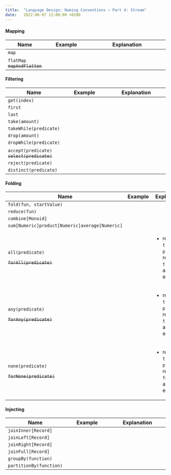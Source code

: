 ```yaml
---
title:  "Language Design: Naming Conventions – Part 4: Stream"
date:   2022-06-07 12:00:00 +0200
---
```


#### Mapping

<table class="table-medium">
  <thead>
    <tr>
      <th style="width: 20%">Name</th>
      <th style="width: 27.5%">Example</th>
      <th>Explanation</th>
    </tr>
  </thead>
  <tbody>
    <tr>
      <td><code>map</code></td>
      <td><p><code></code></p></td>
      <td>
        <ul>
        </ul>
      </td>
    </tr>
    <tr>
      <td><code>flatMap</code><strike><br/><code>mapAndFlatten</code></strike></td>
      <td><code></code></td>
      <td>
        <ul>
        </ul>
      </td>
    </tr>
  </tbody>
</table>

#### Filtering

<table class="table-medium">
  <thead>
    <tr>
      <th style="width: 20%">Name</th>
      <th style="width: 27.5%">Example</th>
      <th>Explanation</th>
    </tr>
  </thead>
  <tbody>
    <tr>
      <td><code>get(index)</code></td>
      <td><code></code></td>
      <td>
        <ul>
        </ul>
      </td>
    </tr>
    <tr>
      <td><code>first</code></td>
      <td><code></code></td>
      <td>
        <ul>
        </ul>
      </td>
    </tr>
    <tr>
      <td><code>last</code></td>
      <td><code></code></td>
      <td>
        <ul>
        </ul>
      </td>
    </tr>
    <tr>
      <td><code>take(amount)</code></td>
      <td><code></code></td>
      <td>
        <ul>
        </ul>
      </td>
    </tr>
    <tr>
      <td><code>takeWhile(predicate)</code></td>
      <td><code></code></td>
      <td>
        <ul>
        </ul>
      </td>
    </tr>
    <tr>
      <td><code>drop(amount)</code></td>
      <td><code></code></td>
      <td>
        <ul>
        </ul>
      </td>
    </tr>
    <tr>
      <td><code>dropWhile(predicate)</code></td>
      <td><code></code></td>
      <td>
        <ul>
        </ul>
      </td>
    </tr>
    <tr>
      <td><code>accept(predicate)</code><strike><br/><code>select(predicate)</code></strike></td>
      <td><code></code></td>
      <td>
        <ul>
        </ul>
      </td>
    </tr>
    <tr>
      <td><code>reject(predicate)</code></td>
      <td><code></code></td>
      <td>
        <ul>
        </ul>
      </td>
    </tr>
    <tr>
      <td><code>distinct(predicate)</code></td>
      <td><code></code></td>
      <td>
        <ul>
        </ul>
      </td>
    </tr>
  </tbody>
</table>

#### Folding

<table class="table-medium">
  <thead>
    <tr>
      <th style="width: 20%">Name</th>
      <th style="width: 27.5%">Example</th>
      <th>Explanation</th>
    </tr>
  </thead>
  <tbody>
    <tr>
      <td><code>fold(fun, startValue)</code></td>
      <td><code></code></td>
      <td>
        <ul>
        </ul>
      </td>
    </tr>
    <tr>
      <td><code>reduce(fun)</code></td>
      <td><code></code></td>
      <td>
        <ul>
        </ul>
      </td>
    </tr>
    <tr>
      <td><code>combine[Monoid]</code></td>
      <td><code></code></td>
      <td>
        <ul>
        </ul>
      </td>
    </tr>
    <tr>
      <td><code>sum[Numeric]</code><code>product[Numeric]</code><code>average[Numeric]</code></td>
      <td><code></code></td>
      <td>
        <ul>
        </ul>
      </td>
    </tr>
    <tr>
      <td><p><code>all(predicate)</code></p><p><strike><code>forAll(predicate)</code></strike></p></td>
      <td><code></code></td>
      <td>
        <ul>
          <li>returns <code>true</code> if <code>predicate</code> returns <code>true</code> for all elements</li>
        </ul>
      </td>
    </tr>
    <tr>
      <td><p><code>any(predicate)</code></p><p><strike><code>forAny(predicate)</code></strike></p></td>
      <td><code></code></td>
      <td>
        <ul>
          <li>returns <code>true</code> if <code>predicate</code> returns <code>true</code> for any element</li>
        </ul>
      </td>
    </tr>
    <tr>
      <td><p><code>none(predicate)</code></p><p><strike><code>forNone(predicate)</code></strike></p></td>
      <td><code></code></td>
      <td>
        <ul>
          <li>returns <code>true</code> if <code>predicate</code> returns <code>false</code> for all elements</li>
        </ul>
      </td>
    </tr>
  </tbody>
</table>

#### Injecting

<table class="table-medium">
  <thead>
    <tr>
      <th style="width: 20%">Name</th>
      <th style="width: 27.5%">Example</th>
      <th>Explanation</th>
    </tr>
  </thead>
  <tbody>
    <tr>
      <td><code>joinInner[Record]</code></td>
      <td><code></code></td>
      <td>
        <ul>
        </ul>
      </td>
    </tr>
    <tr>
      <td><code>joinLeft[Record]</code></td>
      <td><code></code></td>
      <td>
        <ul>
        </ul>
      </td>
    </tr>
    <tr>
      <td><code>joinRight[Record]</code></td>
      <td><code></code></td>
      <td>
        <ul>
        </ul>
      </td>
    </tr>
    <tr>
      <td><code>joinFull[Record]</code></td>
      <td><code></code></td>
      <td>
        <ul>
        </ul>
      </td>
    </tr>
    <tr>
      <td><code>groupBy(function)</code></td>
      <td><code></code></td>
      <td>
        <ul>
        </ul>
      </td>
    </tr>
    <tr>
      <td><code>partitionBy(function)</code></td>
      <td><code></code></td>
      <td>
        <ul>
        </ul>
      </td>
    </tr>
  </tbody>
</table>
